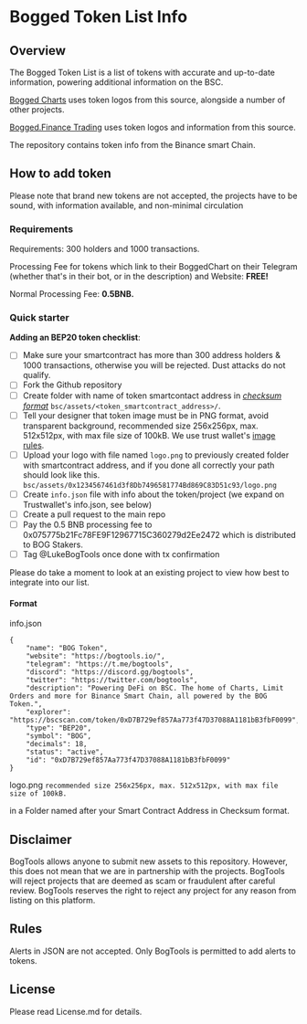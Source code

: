 # Bogged Token List Info
## Overview
The Bogged Token List is a list of tokens with accurate and up-to-date information, powering additional information on the BSC.

[Bogged Charts](https://charts.bogged.finance) uses token logos from this source, alongside a number of other projects.

[Bogged.Finance Trading](https://bogged.finance) uses token logos and information from this source.

The repository contains token info from the Binance smart Chain.

## How to add token

Please note that brand new tokens are not accepted,
the projects have to be sound, with information available, and non-minimal circulation

### Requirements
Requirements: 300 holders and 1000 transactions. 

Processing Fee for tokens which link to their BoggedChart on their Telegram (whether that's in their bot, or in the description) and Website: **FREE!**

Normal Processing Fee: **0.5BNB.**


### Quick starter

**Adding an BEP20 token checklist**:
- [ ] Make sure your smartcontract has more than 300 address holders & 1000 transactions, otherwise you will be rejected. Dust attacks do not qualify.
- [ ] Fork the Github repository
- [ ] Create folder with name of token smartcontact address in [_checksum format_](https://developer.trustwallet.com/add_new_asset#checksum_format) `bsc/assets/<token_smartcontract_address>/`.
- [ ] Tell your designer that token image must be in PNG format, avoid transparent background, recommended size 256x256px, max. 512x512px, with max file size of 100kB. We use trust wallet's [image rules](https://developer.trustwallet.com/add_new_asset#image-requirements).
- [ ] Upload your logo with file named `logo.png` to previously created folder with smartcontract address, and if you done all correctly your path should look like this. `bsc/assets/0x1234567461d3f8Db7496581774Bd869C83D51c93/logo.png`
- [ ] Create `info.json` file with info about the token/project (we expand on Trustwallet's info.json, see below)
- [ ] Create a pull request to the main repo
- [ ] Pay the 0.5 BNB processing fee to 0x075775b21Fc78FE9F12967715C360279d2Ee2472 which is distributed to BOG Stakers.
- [ ] Tag @LukeBogTools once done with tx confirmation

Please do take a moment to look at an existing project to view how best to integrate into our list.

#### Format
info.json
```
{
    "name": "BOG Token",
    "website": "https://bogtools.io/",
    "telegram": "https://t.me/bogtools",
    "discord": "https://discord.gg/bogtools",
    "twitter": "https://twitter.com/bogtools",
    "description": "Powering DeFi on BSC. The home of Charts, Limit Orders and more for Binance Smart Chain, all powered by the BOG Token.",
    "explorer": "https://bscscan.com/token/0xD7B729ef857Aa773f47D37088A1181bB3fbF0099",
    "type": "BEP20",
    "symbol": "BOG",
    "decimals": 18,
    "status": "active",
    "id": "0xD7B729ef857Aa773f47D37088A1181bB3fbF0099"
}
```

logo.png 
```recommended size 256x256px, max. 512x512px, with max file size of 100kB.```

in a Folder named after your Smart Contract Address in Checksum format.


## Disclaimer
BogTools allows anyone to submit new assets to this repository. However, this does not mean that we are in partnership with the projects.
BogTools will reject projects that are deemed as scam or fraudulent after careful review.
BogTools reserves the right to reject any project for any reason from listing on this platform.

## Rules
Alerts in JSON are not accepted. Only BogTools is permitted to add alerts to tokens.

## License
Please read License.md for details.
